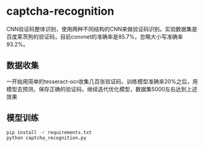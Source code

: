 # captcha-recognition

CNN验证码整体识别，使用两种不同结构的CNN来做验证码识别。实验数据集是百度莱茨狗的验证码，目前convnet的准确率是85.7%，忽略大小写准确率93.2%。

## 数据收集

一开始用简单的tesseract-ocr收集几百张验证码，训练模型准确率20%之后，用模型去预测，保存正确的验证码，继续迭代优化模型，数据集5000左右达到上述效果

## 模型训练

```bash
pip install -r requirements.txt
python captcha_recognition.py
```
